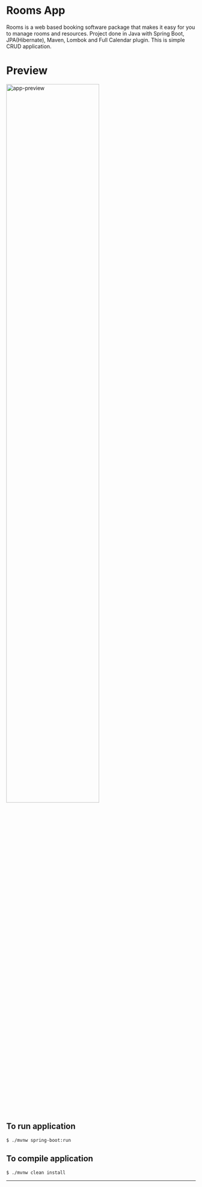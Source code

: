 Rooms App
========
Rooms is a web based booking software package that makes it easy for you to manage rooms and resources. 
Project done in Java with Spring Boot, JPA(Hibernate), Maven, Lombok and Full Calendar plugin. This is simple CRUD application.

# Preview

<div>
	<img src="http://i.imgur.com/nd611B5.gif" alt="app-preview" width="70%">
</div>

To run application
----
	$ ./mvnw spring-boot:run

To compile application
----
	$ ./mvnw clean install
----
